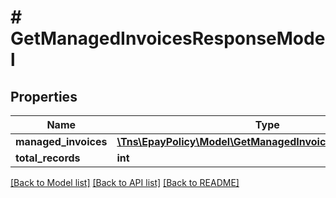 # # GetManagedInvoicesResponseModel

## Properties

Name | Type | Description | Notes
------------ | ------------- | ------------- | -------------
**managed_invoices** | [**\Tns\EpayPolicy\Model\GetManagedInvoiceResponseModel[]**](GetManagedInvoiceResponseModel.md) |  | [optional]
**total_records** | **int** |  | [optional]

[[Back to Model list]](../../README.md#models) [[Back to API list]](../../README.md#endpoints) [[Back to README]](../../README.md)
